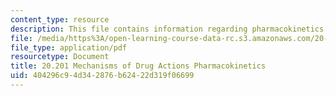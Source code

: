 ```yaml
---
content_type: resource
description: This file contains information regarding pharmacokinetics.
file: /media/https%3A/open-learning-course-data-rc.s3.amazonaws.com/20-201-mechanisms-of-drug-actions-fall-2013/404296c94d342876b62422d319f06699_MIT20_201F13_Pharmcokinetis.pdf
file_type: application/pdf
resourcetype: Document
title: 20.201 Mechanisms of Drug Actions Pharmacokinetics
uid: 404296c9-4d34-2876-b624-22d319f06699
---
```


